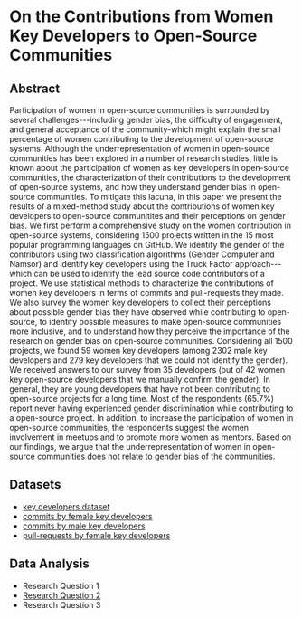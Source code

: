 # On the Contributions from Women Key Developers to Open-Source Communities

## Abstract

Participation of women in open-source communities is surrounded by several challenges---including gender bias,
the difficulty of engagement, and general acceptance of the community-which might explain the small percentage
of women contributing to the development of open-source systems. Although the underrepresentation of
women in open-source communities has been explored in a number of research studies, little is known about the participation
of women as key developers in open-source communities, the characterization of their contributions to the development
of open-source systems, and how they understand gender bias in open-source communities. To mitigate this lacuna,
in this paper we present the results of a mixed-method study about the contributions of women key developers
to open-source communitites and their perceptions on gender bias. We first  perform a comprehensive study on
the women contribution in open-source systems, considering 1500 projects written in the 15 most popular programming languages on GitHub.
We identify the gender of the contributors using two classification algorithms (Gender Computer and Namsor) and identify key developers using
the Truck Factor approach---which can be used to identify the lead source code contributors of a project. We use statistical methods
to characterize the contributions of women key developers in terms of commits and pull-requests they made. 
We also survey the women key developers to collect their perceptions about possible gender bias they have observed
while contributing to open-source, to identify possible measures to make open-source communities more inclusive, and to understand
how they perceive the importance of the research on gender bias on open-source communities. Considering all 1500 projects,
we found 59 women key developers (among 2302 male key developers and 279 key developers that we could not identify the gender).
We received answers to our survey from 35 developers (out of 42 women key open-source developers that we manually confirm the gender).
In general, they are young developers that have not been contributing to open-source projects for a long time. Most of the
respondents (65.7\%) report never having experienced gender discrimination while contributing to a open-source project.
In addition, to increase the participation of women in open-source communities, the respondents suggest the women involvement in
meetups and to promote more women as mentors. Based on our findings, we argue that the underrepresentation of women
in open-source communities does not relate to gender bias of the communities. 

## Datasets

   * [key developers dataset](datasets/all_committers_repo.csv)
   * [commits by female key developers](datasets/commits_female_categorized.csv)
   * [commits by male key developers](datasets/commits_male_categorized.csv)
   * [pull-requests by female key developers](datasets/pr_female_.csv)

## Data Analysis

   * Research Question 1
   * [Research Question 2](https://htmlpreview.github.io/?https://github.com/ednacanedo/oss-gender-kd-research/blob/master/analysis/RQ2.html)
   * Research Question 3
   